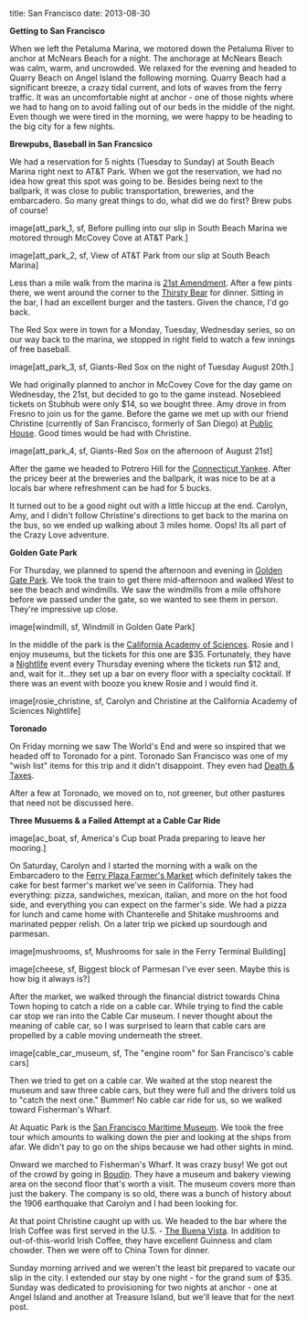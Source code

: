 title: San Francisco
date: 2013-08-30

__Getting to San Francisco__

When we left the Petaluma Marina, we motored down the Petaluma River to anchor
at McNears Beach for a night. The anchorage at McNears Beach was calm, warm,
and uncrowded.  We relaxed for the evening and headed to Quarry Beach on Angel
Island the following morning. Quarry Beach had a significant breeze, a crazy
tidal current, and lots of waves from the ferry traffic.  It was an
uncomfortable night at anchor - one of those nights where we had to hang on to
avoid falling out of our beds in the middle of the night.  Even though we were
tired in the morning, we were happy to be heading to the big city for a few
nights.

__Brewpubs, Baseball in San Francsico__

We had a reservation for 5 nights (Tuesday to Sunday) at South Beach Marina
right next to AT&T Park.  When we got the reservation, we had no idea how great
this spot was going to be.  Besides being next to the ballpark, it was close to
public transportation, breweries, and the embarcadero.  So many great things to
do, what did we do first?  Brew pubs of course!

image[att_park_1, sf, Before pulling into our slip in South Beach Marina we motored through McCovey Cove at AT&T Park.] 

image[att_park_2, sf, View of AT&T Park from our slip at South Beach Marina]

Less than a mile walk from the marina is [21st
Amendment](http://21st-amendment.com/the-restaurant/).  After a few pints
there, we went around the corner to the [Thirsty Bear](http://thirstybear.com/)
for dinner.  Sitting in the bar, I had an excellent burger and the tasters. Given
the chance, I'd go back.

The Red Sox were in town for a Monday, Tuesday, Wednesday series, so on our way back to
the marina, we stopped in right field to watch a few innings of free baseball.

image[att_park_3, sf, Giants-Red Sox on the night of Tuesday August 20th.]

We had originally planned to anchor in McCovey Cove for the day game on
Wednesday, the 21st, but decided to go to the game instead.  Nosebleed tickets
on Stubhub were only $14, so we bought three.  Amy drove in from Fresno to join
us for the game.  Before the game we met up with our friend Christine (currently
of San Francisco, formerly of San Diego) at [Public
House](http://www.publichousesf.com/).  Good times would be had with Christine.

image[att_park_4, sf, Giants-Red Sox on the afternoon of August 21st]

After the game we headed to Potrero Hill for the [Connecticut
Yankee](http://www.yelp.com/biz/connecticut-yankee-san-francisco).  After the
pricey beer at the breweries and the ballpark, it was nice to be at a locals
bar where refreshment can be had for 5 bucks.

It turned out to be a good night out with a little hiccup at the end.  Carolyn,
Amy, and I didn't follow Christine's directions to get back to the marina on
the bus, so we ended up walking about 3 miles home.  Oops!  Its all part of the
Crazy Love adventure.

__Golden Gate Park__

For Thursday, we planned to spend the afternoon and evening in [Golden
Gate Park](http://www.golden-gate-park.com/).  We took the train to get there 
mid-afternoon and walked West to see the beach and windmills.  We saw the windmills
from a mile offshore before we passed under the gate, so we wanted to see them
in person.  They're impressive up close.

image[windmill, sf, Windmill in Golden Gate Park]

In the middle of the park is the [California Academy of
Sciences](http://www.calacademy.org/). Rosie and I enjoy museums, but the
tickets for this one are $35.  Fortunately, they have a
[Nightlife](http://www.calacademy.org/events/nightlife/) event every Thursday
evening where the tickets run $12 and, and, wait for it...they set up a bar on
every floor with a specialty cocktail.  If there was an event with booze you
knew Rosie and I would find it.

image[rosie_christine, sf, Carolyn and Christine at the California Academy of Sciences Nightlife]

__Toronado__

On Friday morning we saw The World's End and were so inspired that we headed
off to Toronado for a pint.  Toronado San Francisco was one of my "wish list"
items for this trip and it didn't disappoint.  They even had [Death &
Taxes](http://beeradvocate.com/beer/profile/763/2306).

After a few at Toronado, we moved on to, not greener, but other pastures that
need not be discussed here.

__Three Musuems & a Failed Attempt at a Cable Car Ride__

image[ac_boat, sf, America's Cup boat Prada preparing to leave her mooring.]

On Saturday, Carolyn and I started the morning with a walk on the Embarcadero
to the [Ferry Plaza Farmer's
Market](http://www.ferrybuildingmarketplace.com/farmers_market.php) which
definitely takes the cake for best farmer's market we've seen in California.
They had everything: pizza, sandwiches, mexican, italian, and more on the hot
food side, and everything you can expect on the farmer's side. We had a pizza
for lunch and came home with Chanterelle and Shitake mushrooms and marinated
pepper relish.  On a later trip we picked up sourdough and parmesan.

image[mushrooms, sf, Mushrooms for sale in the Ferry Terminal Building]

image[cheese, sf, Biggest block of Parmesan I've ever seen. Maybe this is how big it always is?]

After the market, we walked through the financial district towards China Town
hoping to catch a ride on a cable car.  While trying to find the cable car stop
we ran into the Cable Car museum.  I never thought about the meaning of cable
car, so I was surprised to learn that cable cars are propelled by a cable
moving underneath the street.

image[cable_car_museum, sf, The "engine room" for San Francisco's cable cars]

Then we tried to get on a cable car.  We waited at the stop nearest the museum
and saw three cable cars, but they were full and the drivers told us to "catch
the next one."  Bummer! No cable car ride for us, so we walked toward
Fisherman's Wharf.

At Aquatic Park is the [San Francisco Maritime
Museum](http://www.nps.gov/safr/index.htm).  We took the free tour which
amounts to walking down the pier and looking at the ships from afar.  We didn't
pay to go on the ships because we had other sights in mind.

Onward we marched to Fisherman's Wharf.  It was crazy busy!  We got out of the
crowd by going in [Boudin](http://www.boudinbakery.com/Museum/Bakery_Tour).
They have a museum and bakery viewing area on the second floor that's worth a
visit.  The museum covers more than just the bakery. The company is so old,
there was a bunch of history about the 1906 earthquake that Carolyn and I had
been looking for.

At that point Christine caught up with us.  We headed to the bar where the
Irish Coffee was first served in the U.S. - [The Buena
Vista](http://www.thebuenavista.com/irishcoffee.html).  In addition to
out-of-this-world Irish Coffee, they have excellent Guinness and clam chowder.
Then we were off to China Town for dinner.

Sunday morning arrived and we weren't the least bit prepared to vacate our
slip in the city.  I extended our stay by one night - for the grand sum of $35.
Sunday was dedicated to provisioning for two nights at anchor - one at Angel Island
and another at Treasure Island, but we'll leave that for the next post.
